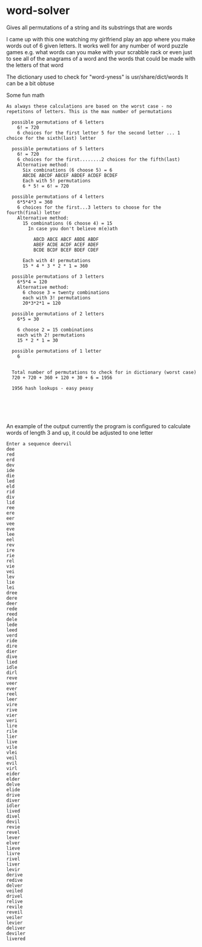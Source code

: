 # word-solver
Gives all permutations of a string and its substrings that are words

I came up with this one watching my girlfriend play an app where you make words out of 6 given letters.
It works well for any number of word puzzle games e.g. what words can you make with your scrabble rack
or even just to see all of the anagrams of a word and the words that could be made with the letters of that word

The dictionary used to check for "word-yness" is usr/share/dict/words
It can be a bit obtuse

Some fun math 
```
As always these calculations are based on the worst case - no repetitons of letters. This is the max number of permutations
  
  possible permutations of 6 letters 
    6! = 720
    6 choices for the first letter 5 for the second letter ... 1 choice for the sixth(last) letter

  possible permutations of 5 letters
    6! = 720
    6 choices for the first........2 choices for the fifth(last)
    Alternative method:
      Six combinations (6 choose 5) = 6
      ABCDE ABCDF ABCEF ABDEF ACDEF BCDEF
      Each with 5! permutations
      6 * 5! = 6! = 720

  possible permutations of 4 letters
    6*5*4*3 = 360
    6 choices for the first...3 letters to choose for the fourth(final) letter
    Alternative method:
      15 combinations (6 choose 4) = 15
        In case you don't believe m(e)ath
          
          ABCD ABCE ABCF ABDE ABDF
          ABEF ACDE ACDF ACEF ADEF
          BCDE BCDF BCEF BDEF CDEF
          
      Each with 4! permutations
      15 * 4 * 3 * 2 * 1 = 360 
      
  possible permutations of 3 letters
    6*5*4 = 120
    Alternative method:
      6 choose 3 = twenty combinations
      each with 3! permutations
      20*3*2*1 = 120
  
  possible permutations of 2 letters 
    6*5 = 30
    
    6 choose 2 = 15 combinations
    each with 2! permutations
    15 * 2 * 1 = 30
    
  possible permutations of 1 letter
    6
    
   
  Total number of permutations to check for in dictionary (worst case)
  720 + 720 + 360 + 120 + 30 + 6 = 1956
  
  1956 hash lookups - easy peasy
      
      
  
  
  
```
An example of the output
currently the program is configured to calculate words of length 3 and up, it could be adjusted to one letter

```
Enter a sequence deervil
dee
red
erd
dev
ide
die
led
eld
rid
div
lid
ree
ere
eer
vee
eve
lee
eel
rev
ire
rie
rel
vie
vei
lev
lie
lei
dree
dere
deer
rede
reed
dele
lede
leed
verd
ride
dire
dier
dive
lied
idle
dirl
reve
veer
ever
reel
leer
vire
rive
vier
veri
lire
rile
lier
live
vile
vlei
veil
evil
virl
eider
elder
delve
elide
drive
diver
idler
lived
divel
devil
revie
revel
lever
elver
lieve
livre
rivel
liver
levir
derive
redive
delver
veiled
drivel
relive
revile
reveil
veiler
levier
deliver
deviler
livered
